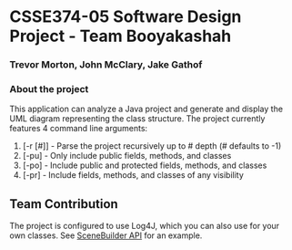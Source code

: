 # CSSE374-05 Software Design Project - Team Booyakashah
### Trevor Morton, John McClary, Jake Gathof


### About the project
This application can analyze a Java project and generate and display the UML diagram representing the class structure. 
The project currently features 4 command line arguments: 

1. [-r [#]] - Parse the project recursively up to # depth (# defaults to -1)
2. [-pu] - Only include public fields, methods, and classes
3. [-po] - Include public and protected fields, methods, and classes
4. [-pr] - Include fields, methods, and classes of any visibility


## Team Contribution
The project is configured to use Log4J, which you can also use for your own classes. See [SceneBuilder API](/src/main/java/csse374/revengd/soot/SceneBuilder.java) for an example. 

